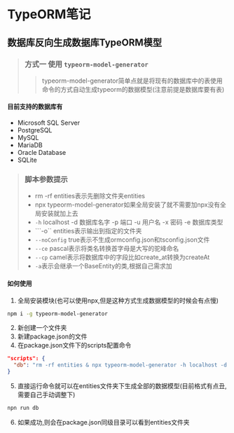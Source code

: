 # TypeORM笔记
## 数据库反向生成数据库TypeORM模型

> ### 方式一 使用 ``` typeorm-model-generator ```
>>typeorm-model-generator简单点就是将现有的数据库中的表使用命令的方式自动生成typeorm的数据模型(注意前提是数据库要有表)

#### 目前支持的数据库有

-  Microsoft SQL Server
-  PostgreSQL
-  MySQL
-  MariaDB
-  Oracle Database
-  SQLite

> ### 脚本参数提示
> - rm -rf entities表示先删除文件夹entities
> - npx typeorm-model-generator如果全局安装了就不需要加npx没有全局安装就加上去
> - ```-h``` localhost -d 数据库名字 -p 端口 -u 用户名 -x 密码 -e 数据库类型
> - ```-o`` entities表示输出到指定的文件夹
> - ```--noConfig``` true表示不生成ormconfig.json和tsconfig.json文件
> - ```--ce``` pascal表示将类名转换首字母是大写的驼峰命名
> - ```--cp``` camel表示将数据库中的字段比如create_at转换为createAt
> - ```-a```表示会继承一个BaseEntity的类,根据自己需求加

#### 如何使用

1. 全局安装模块(也可以使用npx,但是这种方式生成数据模型的时候会有点慢)

``` sh
npm i -g typeorm-model-generator
```
2. 新创建一个文件夹
3. 新建package.json的文件
4. 在package.json文件下的scripts配置命令
``` json
"scripts": {
  "db": "rm -rf entities & npx typeorm-model-generator -h localhost -d testdabase -p 3306 -u root -x root -e mysql -o entities --noConfig true --ce pascal --cp camel"
}
```
5. 直接运行命令就可以在entities文件夹下生成全部的数据模型(目前格式有点丑,需要自己手动调整下)
``` sh 
npn run db 
```
6. 如果成功,则会在package.json同级目录可以看到entities文件夹

